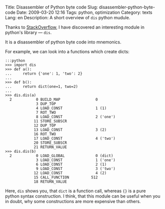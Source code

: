 Title: Disassembler of Python byte code
Slug: disassembler-python-byte-code
Date: 2009-03-20 12:16
Tags: python, optimization
Category: texts
Lang: en
Description: A short overview of `dis` python mudule.

Thanks to [StackOverflow][stack-post], I have discovered an interesting module in python's library — `dis`.

It is a disassembler of python byte code into mnemonics.

For example, we can look into a functions which create dicts:

    :::python
    >>> import dis
    >>> def a():
    ...     return {'one': 1, 'two': 2}
    ...
    >>> def b():
    ...     return dict(one=1, two=2)
    ...
    >>> dis.dis(a)
      2           0 BUILD_MAP                0
                  3 DUP_TOP
                  4 LOAD_CONST               1 (1)
                  7 ROT_TWO
                  8 LOAD_CONST               2 ('one')
                 11 STORE_SUBSCR
                 12 DUP_TOP
                 13 LOAD_CONST               3 (2)
                 16 ROT_TWO
                 17 LOAD_CONST               4 ('two')
                 20 STORE_SUBSCR
                 21 RETURN_VALUE
    >>> dis.dis(b)
      2           0 LOAD_GLOBAL              0 (dict)
                  3 LOAD_CONST               1 ('one')
                  6 LOAD_CONST               2 (1)
                  9 LOAD_CONST               3 ('two')
                 12 LOAD_CONST               4 (2)
                 15 CALL_FUNCTION          512
                 18 RETURN_VALUE

Here, `dis` shows you, that `dict` is a function call, whereas `{}` is a pure python syntax construction. I think, that this module can be useful when you in doubt, why some constructions are more expensive than others.

[stack-post]: http://stackoverflow.com/questions/664118/whats-the-difference-between-dict-and

